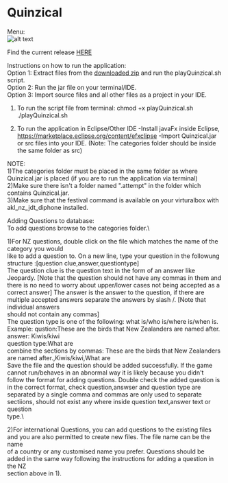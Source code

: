 # Quinzical

Menu:\
![alt text](https://media.discordapp.net/attachments/627267590862929961/772969678749827072/menu.png?width=1163&height=654 "Quinzical Menu")

Find the current release [HERE](https://github.com/nzbasic/Quinzical/releases)

Instructions on how to run the application:\
Option 1: Extract files from the [downloaded zip](https://github.com/nzbasic/Quinzical/releases) and run the playQuinzical.sh script.\
Option 2: Run the jar file on your terminal/IDE.\
Option 3: Import source files and all other files as a project in your IDE.

1) To run the script file from terminal:
  chmod +x playQuinzical.sh
  ./playQuinzical.sh
  
2) To run the application in Eclipse/Other IDE
   -Install javaFx inside Eclipse, https://marketplace.eclipse.org/content/efxclipse
   -Import Quinzical.jar or src files into your IDE. (Note: The categories folder should be inside the same folder as src)
   
NOTE:\
1)The categories folder must be placed in the same folder as where Quinzical.jar is placed (if you are to run the application via terminal)\
2)Make sure there isn't a folder named ".attempt" in the folder which contains Quinzical.jar.\
3)Make sure that the festival command is available on your virturalbox with akl_nz_jdt_diphone installed.

Adding Questions to database:\
To add questions browse to the categories folder.\

1)For NZ questions, double click on the file which matches the name of the category you would\
like to add a question to. On a new line, type your question in the followung structure :[question clue,answer,questiontype]\
The question clue is the question text in the form of an answer like Jeopardy. [Note that the question should not have any commas in them and\
there is no need to worry about upper/lower cases not being accepted as a correct answer]
The answer is the answer to the question, if there are multiple accepted answers separate the answers by slash /. [Note that individual answers\
should not contain any commas]\
The question type is one of the following: what is/who is/where is/when is.\
Example: qustion:These are the birds that New Zealanders are named after.\
         answer: Kiwis/kiwi\
         question type:What are\
         combine the sections by commas: These are the birds that New Zealanders are named after.,Kiwis/kiwi,What are\
Save the file and the question should be added successfully. If the game cannot run/behaves in an abnormal way it is likely because you didn't \
follow the format for adding questions. Double check the added question is in the correct format, check question,answser and question type are\
separated by a single comma and commas are only used to separate sectiions, should not exist any where inside question text,answer text or question\
type.\

2)For international Questions, you can add questions to the existing files and you are also permitted to create new files. The file name can be the name\
of a country or any customised name you prefer. Questions should be added in the same way following the instructions for adding a question in the NZ\
section above in 1).


         


